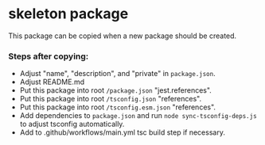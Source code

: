 # skeleton package

This package can be copied when a new package should be created.

### Steps after copying:

- Adjust "name", "description", and "private" in `package.json`.
- Adjust README.md
- Put this package into root `/package.json` "jest.references".
- Put this package into root `/tsconfig.json` "references".
- Put this package into root `/tsconfig.esm.json` "references".
- Add dependencies to `package.json` and run `node sync-tsconfig-deps.js` to adjust tsconfig automatically.
- Add to .github/workflows/main.yml tsc build step if necessary.
